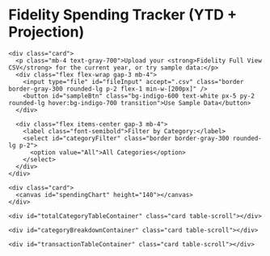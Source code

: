 <!DOCTYPE html>
<html lang="en">
<head>
  <meta charset="UTF-8" />
  <meta name="viewport" content="width=device-width, initial-scale=1.0" />
  <title>Fidelity Spending Tracker (YTD + Projection)</title>
  <script src="https://cdn.jsdelivr.net/npm/papaparse@5.4.1/papaparse.min.js"></script>
  <script src="https://cdn.jsdelivr.net/npm/chart.js@4.4.0/dist/chart.umd.min.js"></script>
  <link href="https://cdn.jsdelivr.net/npm/tailwindcss@3.4.10/dist/tailwind.min.css" rel="stylesheet">
  <style>
    table th, table td {
      transition: background 0.3s;
      white-space: nowrap;
    }
    table tr:hover { background-color: #eef2ff; }
    th.sortable { cursor: pointer; }
    .table-scroll {
      max-height: 300px;
      overflow-y: auto;
      border: 1px solid #e5e7eb;
      border-radius: 0.5rem;
    }
    .card {
      background-color: white;
      padding: 1.5rem;
      border-radius: 1rem;
      box-shadow: 0 4px 12px rgba(0,0,0,0.05);
      margin-bottom: 2rem;
    }
    canvas { max-width: 100%; }
  </style>
</head>
<body class="bg-gray-50 min-h-screen flex flex-col items-center p-6">

  <h1 class="text-4xl font-bold mb-8 text-indigo-700 text-center">Fidelity Spending Tracker (YTD + Projection)</h1>

  <div class="w-full max-w-5xl">

    <div class="card">
      <p class="mb-4 text-gray-700">Upload your <strong>Fidelity Full View CSV</strong> for the current year, or try sample data:</p>
      <div class="flex flex-wrap gap-3 mb-4">
        <input type="file" id="fileInput" accept=".csv" class="border border-gray-300 rounded-lg p-2 flex-1 min-w-[200px]" />
        <button id="sampleBtn" class="bg-indigo-600 text-white px-5 py-2 rounded-lg hover:bg-indigo-700 transition">Use Sample Data</button>
      </div>

      <div class="flex items-center gap-3 mb-4">
        <label class="font-semibold">Filter by Category:</label>
        <select id="categoryFilter" class="border border-gray-300 rounded-lg p-2">
          <option value="All">All Categories</option>
        </select>
      </div>
    </div>

    <div class="card">
      <canvas id="spendingChart" height="140"></canvas>
    </div>

    <div id="totalCategoryTableContainer" class="card table-scroll"></div>

    <div id="categoryBreakdownContainer" class="card table-scroll"></div>

    <div id="transactionTableContainer" class="card table-scroll"></div>

  </div>

  <script>
    let filteredTransactions = [];
    let allCategories = new Set();
    let chart;

    const ctx = document.getElementById("spendingChart").getContext("2d");
    const fileInput = document.getElementById("fileInput");
    const sampleBtn = document.getElementById("sampleBtn");
    const categoryFilter = document.getElementById("categoryFilter");

    fileInput.addEventListener("change", handleFile);
    sampleBtn.addEventListener("click", loadSampleData);
    categoryFilter.addEventListener("change", () => updateChartByCategory(categoryFilter.value));

    function handleFile(e) {
      const file = e.target.files[0];
      if (!file) return;
      Papa.parse(file, {
        header: true,
        skipEmptyLines: true,
        complete: (results) => processTransactions(results.data)
      });
    }

    function loadSampleData() {
      const sample = [
        { Date: "1/15/2025", Description: "Groceries", Institution: "Bank", Account: "Checking", Category: "Groceries", "Is Hidden": "false", "Is Pending": "false", Amount: "(123.45)" },
        { Date: "1/25/2025", Description: "Rent", Institution: "Bank", Account: "Checking", Category: "Housing", "Is Hidden": "false", "Is Pending": "false", Amount: "(1500)" },
        { Date: "2/05/2025", Description: "Dining", Institution: "Bank", Account: "Checking", Category: "Food & Dining", "Is Hidden": "false", "Is Pending": "false", Amount: "(75.50)" },
        { Date: "2/22/2025", Description: "Electric Bill", Institution: "Bank", Account: "Checking", Category: "Utilities", "Is Hidden": "false", "Is Pending": "false", Amount: "(120.10)" },
        { Date: "3/01/2025", Description: "Credit Card Payment", Institution: "Bank", Account: "Checking", Category: "Credit Card Payment", "Is Hidden": "false", "Is Pending": "false", Amount: "(500)" },
        { Date: "3/15/2025", Description: "Investment Transfer", Institution: "Bank", Account: "Savings", Category: "Investment Savings", "Is Hidden": "false", "Is Pending": "false", Amount: "(250)" },
        { Date: "3/25/2025", Description: "Clothes", Institution: "Bank", Account: "Checking", Category: "Shopping", "Is Hidden": "false", "Is Pending": "false", Amount: "(200)" }
      ];
      processTransactions(sample);
    }

    function parseUSDate(d) {
      const [m, day, y] = d.split("/").map(Number);
      return new Date(y, m - 1, day);
    }

    function processTransactions(data) {
      filteredTransactions = [];
      allCategories = new Set();
      const currentYear = new Date().getFullYear();

      data.forEach((row) => {
        const dateStr = row["Date"];
        const amountStr = row["Amount"];
        const isPending = (row["Is Pending"] || "").toLowerCase() === "true";
        const isHidden = (row["Is Hidden"] || "").toLowerCase() === "true";
        const category = (row["Category"] || "").trim();

        if (!dateStr || !amountStr || isPending || isHidden ||
            category === "Credit Card Payment" ||
            category === "Investment Savings") return;

        const date = parseUSDate(dateStr);
        if (!date || isNaN(date.getTime()) || date.getFullYear() !== currentYear) return;

        let amountClean = amountStr.trim();
        if (/^\(.*\)$/.test(amountClean)) amountClean = "-" + amountClean.replace(/[()]/g, "");
        const amount = parseFloat(amountClean.replace(/[^0-9.-]+/g, ""));
        if (isNaN(amount) || amount >= 0) return;

        filteredTransactions.push({ ...row, Amount: amount, Month: date.getMonth(), DateObj: date });
        allCategories.add(category);
      });

      populateCategoryDropdown();
      updateChartByCategory("All");
      renderTotalCategoryTable();
    }

    function populateCategoryDropdown() {
      categoryFilter.innerHTML = `<option value="All">All Categories</option>` +
        [...allCategories].sort().map(c => `<option value="${c}">${c}</option>`).join("");
    }

    function updateChartByCategory(selectedCategory) {
      const monthlyTotals = Array(12).fill(0);
      filteredTransactions.forEach(tx => {
        if (selectedCategory === "All" || tx.Category === selectedCategory) {
          monthlyTotals[tx.Month] += Math.abs(tx.Amount);
        }
      });

      const labels = ["Jan","Feb","Mar","Apr","May","Jun","Jul","Aug","Sep","Oct","Nov","Dec"];

      if (chart) chart.destroy();
      chart = new Chart(ctx, {
        type: "bar",
        data: {
          labels,
          datasets: [{
            label: selectedCategory === "All" ? "Monthly Spending ($)" : `${selectedCategory} Spending ($)`,
            data: monthlyTotals,
            backgroundColor: "rgba(99,102,241,0.6)"
          }]
        },
        options: {
          onClick: (_, elements) => {
            if (elements.length > 0) {
              const monthIndex = elements[0].index;
              showTransactionsForMonth(monthIndex);
            }
          },
          scales: {
            y: { beginAtZero: true, title: { display: true, text: "USD" } }
          },
          plugins: {
            legend: { display: false },
            title: { display: true, text: "Year-to-Date Monthly Spending" }
          }
        }
      });
    }

    function showTransactionsForMonth(monthIndex) {
      const monthTxs = filteredTransactions.filter(tx => tx.Month === monthIndex);
      renderTransactionTable(monthTxs);
      renderCategoryBreakdown(monthTxs);
    }

    function renderTotalCategoryTable() {
      const totals = {};
      filteredTransactions.forEach(tx => {
        totals[tx.Category] = (totals[tx.Category] || 0) + Math.abs(tx.Amount);
      });
      const grandTotal = Object.values(totals).reduce((a,b) => a + b, 0);
      const daysElapsed = Math.max(1, Math.floor((new Date() - new Date(new Date().getFullYear(),0,1)) / (1000*60*60*24)));
      const projectedTotals = {};
      for (const [cat, amt] of Object.entries(totals)) {
        projectedTotals[cat] = (amt / daysElapsed) * 365;
      }
      const projectedGrand = (grandTotal / daysElapsed) * 365;

      renderSortableTable("totalCategoryTableContainer", totals, "Total Spending by Category", grandTotal, projectedTotals, projectedGrand);
    }

    function renderCategoryBreakdown(transactions) {
      const totals = {};
      transactions.forEach(tx => {
        totals[tx.Category] = (totals[tx.Category] || 0) + Math.abs(tx.Amount);
      });
      renderSortableTable("categoryBreakdownContainer", totals, "Category Breakdown (Selected Month)");
    }

    function renderTransactionTable(transactions) {
      const container = document.getElementById("transactionTableContainer");
      if (transactions.length === 0) {
        container.innerHTML = `<h2 class="text-lg font-semibold mb-2">Transactions (Selected Month)</h2><p class="text-gray-600">No transactions.</p>`;
        return;
      }
      const header = `<h2 class="text-lg font-semibold mb-2">Transactions (Selected Month)</h2>`;
      const table = `<table class="min-w-full text-sm">
        <thead><tr class="bg-indigo-100"><th class="px-4 py-2 text-left">Date</th><th class="px-4 py-2 text-left">Description</th><th class="px-4 py-2 text-left">Category</th><th class="px-4 py-2 text-left sortable" data-sort="Amount">Amount</th></tr></thead>
        <tbody>
          ${transactions.map(tx => `<tr>
            <td class="px-4 py-2">${tx.Date}</td>
            <td class="px-4 py-2">${tx.Description}</td>
            <td class="px-4 py-2">${tx.Category}</td>
            <td class="px-4 py-2 text-right">$${Math.abs(tx.Amount).toFixed(2)}</td>
          </tr>`).join("")}
        </tbody></table>`;
      container.innerHTML = header + table;
      makeTableSortable(container);
    }

    function renderSortableTable(containerId, totals, title, grandTotal = null, projectedTotals = null, projectedGrand = null) {
      const container = document.getElementById(containerId);
      const sortedEntries = Object.entries(totals).sort((a,b) => b[1] - a[1]);
      const rows = sortedEntries.map(([cat, amt]) => {
        const proj = projectedTotals ? projectedTotals[cat] : null;
        return `<tr>
          <td class="px-4 py-2">${cat}</td>
          <td class="px-4 py-2 text-right">$${amt.toFixed(2)}</td>
          ${proj ? `<td class="px-4 py-2 text-right text-indigo-700">$${proj.toFixed(2)}</td>` : ""}
        </tr>`;
      }).join("");
      const footer = grandTotal !== null
        ? `<tr class="bg-indigo-50 font-semibold">
            <td class="px-4 py-2">Total</td>
            <td class="px-4 py-2 text-right">$${grandTotal.toFixed(2)}</td>
            ${projectedGrand ? `<td class="px-4 py-2 text-right text-indigo-700">$${projectedGrand.toFixed(2)}</td>` : ""}
          </tr>` : "";
      const headerRow = projectedTotals
        ? `<tr class="bg-indigo-100"><th class="px-4 py-2 text-left">Category</th><th class="px-4 py-2 text-left sortable" data-sort="Amount">YTD</th><th class="px-4 py-2 text-left sortable" data-sort="Projected">Projected (Full Year)</th></tr>`
        : `<tr class="bg-indigo-100"><th class="px-4 py-2 text-left">Category</th><th class="px-4 py-2 text-left sortable" data-sort="Amount">Amount</th></tr>`;

      const table = `<h2 class="text-lg font-semibold mb-2">${title}</h2>
        <table class="min-w-full text-sm">
          <thead>${headerRow}</thead>
          <tbody>${rows}${footer}</tbody>
        </table>`;
      container.innerHTML = table;
      makeTableSortable(container);
    }

    function makeTableSortable(container) {
      const ths = container.querySelectorAll("th.sortable");
      ths.forEach(th => {
        th.addEventListener("click", () => {
          const table = th.closest("table");
          const tbody = table.querySelector("tbody");
          const rows = Array.from(tbody.querySelectorAll("tr")).filter(r => !r.classList.contains("bg-indigo-50"));
          const colIndex = Array.from(th.parentNode.children).indexOf(th);
          const isAsc = th.classList.toggle("asc");
          rows.sort((a, b) => {
            const aVal = parseFloat(a.children[colIndex].innerText.replace(/[^0-9.-]/g, ""));
            const bVal = parseFloat(b.children[colIndex].innerText.replace(/[^0-9.-]/g, ""));
            return isAsc ? aVal - bVal : bVal - aVal;
          });
          tbody.innerHTML = "";
          rows.forEach(r => tbody.appendChild(r));
          const totalRow = table.querySelector(".bg-indigo-50");
          if (totalRow) tbody.appendChild(totalRow);
        });
      });
    }
  </script>
</body>
</html>

